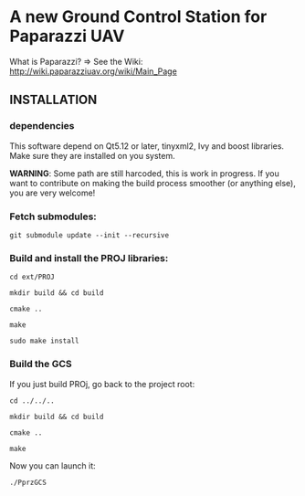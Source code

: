 
# A new Ground Control Station for Paparazzi UAV

What is Paparazzi? => See the Wiki: http://wiki.paparazziuav.org/wiki/Main_Page


## INSTALLATION


### dependencies
This software depend on Qt5.12 or later, tinyxml2, Ivy and boost libraries. Make sure they are installed on you system.

__WARNING__: Some path are still harcoded, this is work in progress. If you want to contribute on making the build process smoother (or anything else), you are very welcome!


### Fetch submodules:

 `git submodule update --init --recursive`
 
### Build and install the PROJ libraries:

`cd ext/PROJ`

`mkdir build && cd build`

`cmake ..`

`make`

`sudo make install`

### Build the GCS

If you just build PROj, go back to the project root:

`cd ../../..`

`mkdir build && cd build`

`cmake ..`

`make`

Now you can launch it:

`./PprzGCS`

